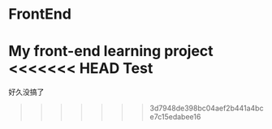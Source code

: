 # FrontEnd
My front-end learning project
<<<<<<< HEAD
Test
=======

好久没搞了
>>>>>>> 3d7948de398bc04aef2b441a4bce7c15edabee16

